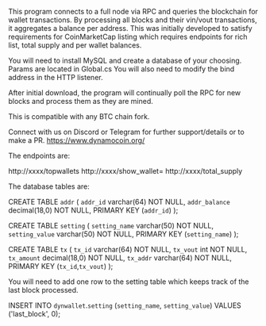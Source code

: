 This program connects to a full node via RPC and queries the blockchain for wallet transactions.  By processing all blocks and their vin/vout transactions, it aggregates a balance per address.  This was initially developed to satisfy requirements for CoinMarketCap listing which requires endpoints for rich list, total supply and per wallet balances.

You will need to install MySQL and create a database of your choosing.  Params are located in Global.cs  You will also need to modify the bind address in the HTTP listener.

After initial download, the program will continually poll the RPC for new blocks and process them as they are mined.

This is compatible with any BTC chain fork.

Connect with us on Discord or Telegram for further support/details or to make a PR.   https://www.dynamocoin.org/

The endpoints are:

http://xxxx/topwallets
http://xxxx/show_wallet=<wallet addr>
http://xxxx/total_supply



The database tables are:

CREATE TABLE `addr` (
  `addr_id` varchar(64) NOT NULL,
  `addr_balance` decimal(18,0) NOT NULL,
  PRIMARY KEY (`addr_id`)
);

CREATE TABLE `setting` (
  `setting_name` varchar(50) NOT NULL,
  `setting_value` varchar(50) NOT NULL,
  PRIMARY KEY (`setting_name`)
);

CREATE TABLE `tx` (
  `tx_id` varchar(64) NOT NULL,
  `tx_vout` int NOT NULL,
  `tx_amount` decimal(18,0) NOT NULL,
  `tx_addr` varchar(64) NOT NULL,
  PRIMARY KEY (`tx_id`,`tx_vout`)
);

You will need to add one row to the setting table which keeps track of the last block processed.

INSERT INTO `dynwallet`.`setting`
(`setting_name`,
`setting_value`)
VALUES
('last_block', 0);
